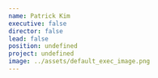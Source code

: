 ```yaml
---
name: Patrick Kim
executive: false
director: false
lead: false
position: undefined
project: undefined
image: ../assets/default_exec_image.png
---
```


